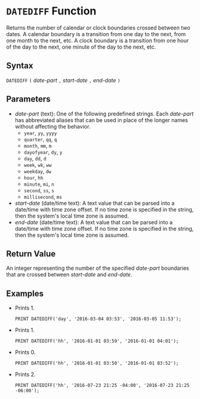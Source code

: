 # `DATEDIFF` Function

Returns the number of calendar or clock boundaries crossed between two dates. A calendar boundary is a transition from one day to the next, from one month to the next, etc. A clock boundary is a transition from one hour of the day to the next, one minute of the day to the next, etc.

## Syntax

`DATEDIFF` `(` *date-part* `,` *start-date* `,` *end-date* `)`

## Parameters

- *date-part* (text): One of the following predefined strings. Each *date-part* has abbreviated aliases that can be used in place of the longer names without affecting the behavior.
    - `year`, `yy`, `yyyy`
    - `quarter`, `qq`, `q`
    - `month`, `mm`, `m`
    - `dayofyear`, `dy`, `y`
    - `day`, `dd`, `d`
    - `week`, `wk`, `ww`
    - `weekday`, `dw`
    - `hour`, `hh`
    - `minute`, `mi`, `n`
    - `second`, `ss`, `s`
    - `millisecond`, `ms`
- *start-date* (date/time text): A text value that can be parsed into a date/time with time zone offset. If no time zone is specified in the string, then the system's local time zone is assumed.
- *end-date* (date/time text): A text value that can be parsed into a date/time with time zone offset. If no time zone is specified in the string, then the system's local time zone is assumed.

## Return Value

An integer representing the number of the specified *date-part* boundaries that are crossed between *start-date* and *end-date*.

## Examples

- Prints 1.

    ```
    PRINT DATEDIFF('day', '2016-03-04 03:53', '2016-03-05 11:53');
    ```
    
- Prints 1.

    ```
    PRINT DATEDIFF('hh', '2016-01-01 03:59', '2016-01-01 04:01');
    ```
    
- Prints 0.

    ```
    PRINT DATEDIFF('hh', '2016-01-01 03:50', '2016-01-01 03:52');
    ```
    
- Prints 2.

    ```
    PRINT DATEDIFF('hh', '2016-07-23 21:25 -04:00', '2016-07-23 21:25 -06:00');
    ```

